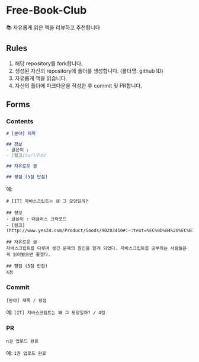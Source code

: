 # Free-Book-Club
📚 자유롭게 읽은 책을 리뷰하고 추천합니다

## Rules 

1. 해당 repository를 fork합니다.
2. 생성된 자신의 repository에 폴더를 생성합니다. (폴더명: github ID)
3. 자유롭게 책을 읽습니다.
4. 자신의 폴더에 마크다운을 작성한 후 commit 및 PR합니다.

## Forms

### Contents

```md
# [분야] 제목

## 정보
- 글쓴이 : 
- [링크](url주소) 

## 자유로운 글

## 평점 (5점 만점)
```
예:

```
# [IT] 자바스크립트는 왜 그 모양일까?

## 정보
- 글쓴이 : 더글러스 크락포드
- [링크](http://www.yes24.com/Product/Goods/90283410#:~:text=%EC%9D%B4%20%EC%B1%85%EC%9D%80%20%EC%9E%90%EB%B0%94%EC%8A%A4%ED%81%AC%EB%A6%BD%ED%8A%B8,%EC%82%AC%EC%9A%A9%EB%90%A0%20%EC%88%98%20%EC%9E%88%EB%8A%94%EC%A7%80%EB%A5%BC%20%EB%8B%A4%EB%A3%AC%EB%8B%A4.)

## 자유로운 글
자바스크립트를 다루며 생긴 문제의 원인을 알게 되었다. 자바스크립트를 공부하는 사람들은 꼭 읽어봤으면 좋겠다.

## 평점 (5점 만점)
4점
```

### Commit

`[분야] 제목 / 평점`  

예: 
`[IT] 자바스크립트는 왜 그 모양일까? / 4점`

### PR 

`n권 업로드 완료`

예:
`1권 업로드 완료`
